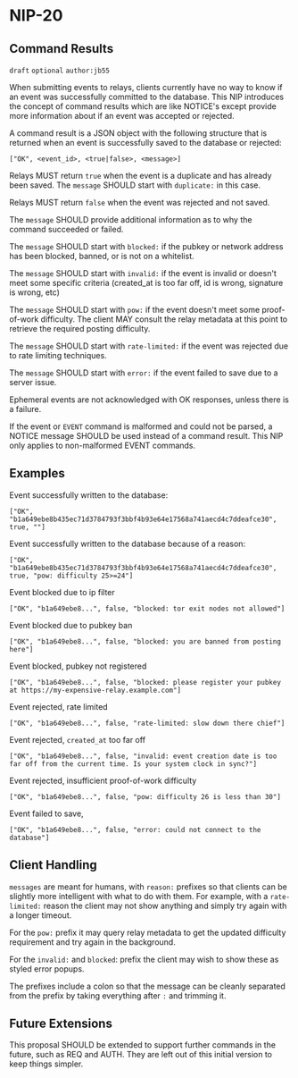 NIP-20
======


Command Results
---------------

`draft` `optional` `author:jb55`

When submitting events to relays, clients currently have no way to know if an event was successfully committed to the database. This NIP introduces the concept of command results which are like NOTICE's except provide more information about if an event was accepted or rejected.

A command result is a JSON object with the following structure that is returned when an event is successfully saved to the database or rejected:

    ["OK", <event_id>, <true|false>, <message>]

Relays MUST return `true` when the event is a duplicate and has already been saved. The `message` SHOULD start with `duplicate:` in this case.

Relays MUST return `false` when the event was rejected and not saved.

The `message` SHOULD provide additional information as to why the command succeeded or failed.

The `message` SHOULD start with `blocked:` if the pubkey or network address has been blocked, banned, or is not on a whitelist.

The `message` SHOULD start with `invalid:` if the event is invalid or doesn't meet some specific criteria (created_at is too far off, id is wrong, signature is wrong, etc)

The `message` SHOULD start with `pow:` if the event doesn't meet some proof-of-work difficulty. The client MAY consult the relay metadata at this point to retrieve the required posting difficulty.

The `message` SHOULD start with `rate-limited:` if the event was rejected due to rate limiting techniques.

The `message` SHOULD start with `error:` if the event failed to save due to a server issue.

Ephemeral events are not acknowledged with OK responses, unless there is a failure.

If the event or `EVENT` command is malformed and could not be parsed, a NOTICE message SHOULD be used instead of a command result. This NIP only applies to non-malformed EVENT commands.


Examples
--------

Event successfully written to the database:

    ["OK", "b1a649ebe8b435ec71d3784793f3bbf4b93e64e17568a741aecd4c7ddeafce30", true, ""]

Event successfully written to the database because of a reason:

    ["OK", "b1a649ebe8b435ec71d3784793f3bbf4b93e64e17568a741aecd4c7ddeafce30", true, "pow: difficulty 25>=24"]

Event blocked due to ip filter

    ["OK", "b1a649ebe8...", false, "blocked: tor exit nodes not allowed"]

Event blocked due to pubkey ban

    ["OK", "b1a649ebe8...", false, "blocked: you are banned from posting here"]

Event blocked, pubkey not registered

    ["OK", "b1a649ebe8...", false, "blocked: please register your pubkey at https://my-expensive-relay.example.com"]

Event rejected, rate limited

    ["OK", "b1a649ebe8...", false, "rate-limited: slow down there chief"]

Event rejected, `created_at` too far off

    ["OK", "b1a649ebe8...", false, "invalid: event creation date is too far off from the current time. Is your system clock in sync?"]

Event rejected, insufficient proof-of-work difficulty

    ["OK", "b1a649ebe8...", false, "pow: difficulty 26 is less than 30"]

Event failed to save, 

    ["OK", "b1a649ebe8...", false, "error: could not connect to the database"]



Client Handling
---------------

`messages` are meant for humans, with `reason:` prefixes so that clients can be slightly more intelligent with what to do with them. For example, with a `rate-limited:` reason the client may not show anything and simply try again with a longer timeout.

For the `pow:` prefix it may query relay metadata to get the updated difficulty requirement and try again in the background.

For the `invalid:` and `blocked`: prefix the client may wish to show these as styled error popups.

The prefixes include a colon so that the message can be cleanly separated from the prefix by taking everything after `:` and trimming it.


Future Extensions
-----------------

This proposal SHOULD be extended to support further commands in the future, such as REQ and AUTH. They are left out of this initial version to keep things simpler.
